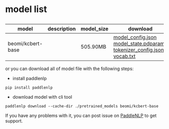 #  model list

##  

| model  | description | model_size  | download         |
| --- | --- | --- | --- |
|beomi/kcbert-base|  | 505.90MB | [model_config.json](https://bj.bcebos.com/paddlenlp/models/community/beomi/kcbert-base/model_config.json)<br>[model_state.pdparams](https://bj.bcebos.com/paddlenlp/models/community/beomi/kcbert-base/model_state.pdparams)<br>[tokenizer_config.json](https://bj.bcebos.com/paddlenlp/models/community/beomi/kcbert-base/tokenizer_config.json)<br>[vocab.txt](https://bj.bcebos.com/paddlenlp/models/community/beomi/kcbert-base/vocab.txt) |

or you can download all of model file with the following steps:

* install paddlenlp

```shell
pip install paddlenlp
```

* download model with cli tool

```shell
paddlenlp download --cache-dir ./pretrained_models beomi/kcbert-base
```

If you have any problems with it, you can post issue on [PaddleNLP](https://github.com/PaddlePaddle/PaddleNLP) to get support.
